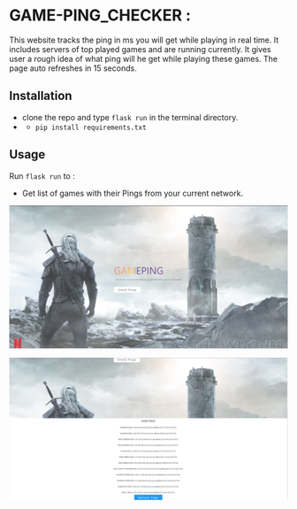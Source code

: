 # GAME-PING_CHECKER :
This website tracks the ping in ms you will get while playing in real time. It includes servers of top played games and are running currently.
It gives user a rough idea of what ping will he get while playing these games. The page auto refreshes in 15 seconds.



## Installation


* clone the repo and type `flask run` in the terminal directory.
* * `pip install requirements.txt`



## Usage


Run `flask run` to :
* Get list of games with their Pings from your current network.


![alt text](https://github.com/saifkwik/Game-Ping-Checker/blob/main/Screenshot-1.png)

![alt text](https://github.com/saifkwik/Game-Ping-Checker/blob/main/Screenshot-2.png)
